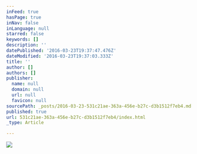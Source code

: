 ```yaml
---
inFeed: true
hasPage: true
inNav: false
inLanguage: null
starred: false
keywords: []
description: ''
datePublished: '2016-03-23T19:37:47.476Z'
dateModified: '2016-03-23T19:37:03.333Z'
title: ''
author: []
authors: []
publisher:
  name: null
  domain: null
  url: null
  favicon: null
sourcePath: _posts/2016-03-23-531c21ae-363a-456e-b27c-d3b1512f7eb4.md
published: true
url: 531c21ae-363a-456e-b27c-d3b1512f7eb4/index.html
_type: Article

---
```

![](https://the-grid-user-content.s3-us-west-2.amazonaws.com/2263ca49-d86b-4dee-8cc0-8871def9c786.jpg)